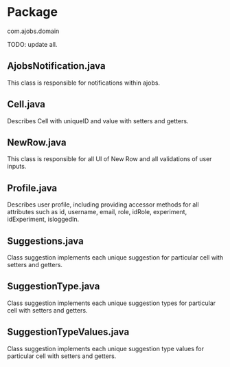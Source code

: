 # Package

com.ajobs.domain

TODO: update all.


## AjobsNotification.java
This class is responsible for notifications within ajobs.

## Cell.java
Describes Cell with uniqueID and value with
setters and getters.

## NewRow.java
This class is responsible for all UI of New Row and
all validations of user inputs.

## Profile.java
Describes user profile, including providing accessor methods for all attributes such as id, username,
email, role, idRole, experiment, idExperiment, isloggedIn.

## Suggestions.java
Class suggestion implements each unique suggestion
for particular cell with setters and getters.

## SuggestionType.java
Class suggestion implements each unique suggestion
types for particular cell with setters and getters.

## SuggestionTypeValues.java
Class suggestion implements each unique suggestion
type values for particular cell with setters and getters.



